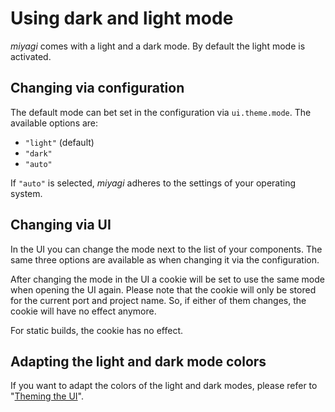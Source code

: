 # Using dark and light mode

_miyagi_ comes with a light and a dark mode. By default the light mode is activated.

## Changing via configuration

The default mode can bet set in the configuration via `ui.theme.mode`. The available options are:

- `"light"` (default)
- `"dark"`
- `"auto"`

If `"auto"` is selected, _miyagi_ adheres to the settings of your operating system.

## Changing via UI

In the UI you can change the mode next to the list of your components. The same three options are available as when changing it via the configuration.

After changing the mode in the UI a cookie will be set to use the same mode when opening the UI again. Please note that the cookie will only be stored for the current port and project name. So, if either of them changes, the cookie will have no effect anymore.

For static builds, the cookie has no effect.

## Adapting the light and dark mode colors

If you want to adapt the colors of the light and dark modes, please refer to "[Theming the UI](/how-to/theming-the-ui/)".
